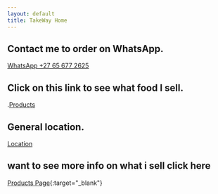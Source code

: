 ```yaml
---
layout: default
title: TakeWay Home
---
```


## Contact me to order on WhatsApp.
[WhatsApp +27 65 677 2625](https://wa.me/27656772625)

## Click on this link to see what food I sell.
.[Products](https://electroboy10.github.io/TakeWay.github.io/products)

## General location.
[Location](https://maps.app.goo.gl/vDgT3D6rJisTjN4Z9)

## want to see more info on what i sell click here
[Products Page](https://share.samsungcloud.com/sharedalbum/6JN1UIcZI4){:target="_blank"}
